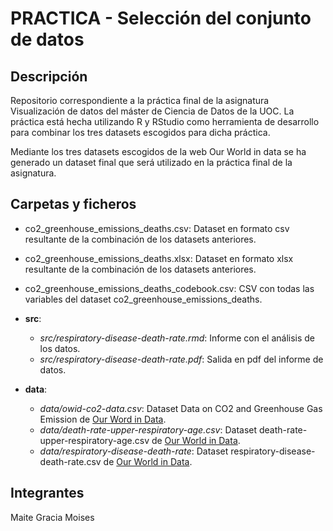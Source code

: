 # PRACTICA - Selección del conjunto de datos


## Descripción  

Repositorio correspondiente a la práctica final de la asignatura Visualización de datos
del máster de Ciencia de Datos de la UOC. La práctica está hecha utilizando R y RStudio como herramienta de desarrollo para combinar los tres datasets escogidos para dicha práctica.

Mediante los tres datasets escogidos de la web Our World in data se ha generado un dataset final que será utilizado en la práctica final de la asignatura.


## Carpetas y ficheros  

- co2_greenhouse_emissions_deaths.csv: Dataset en formato csv resultante de la combinación de los datasets anteriores.
- co2_greenhouse_emissions_deaths.xlsx: Dataset en formato xlsx resultante de la combinación de los datasets anteriores.
- co2_greenhouse_emissions_deaths_codebook.csv: CSV con todas las variables del dataset co2_greenhouse_emissions_deaths.

- **src**:
    - *src/respiratory-disease-death-rate.rmd*: Informe con el análisis de los datos.
    - *src/respiratory-disease-death-rate.pdf*: Salida en pdf del informe de datos.
    
- **data**:
    - *data/owid-co2-data.csv*: Dataset Data on CO2 and Greenhouse Gas Emission de [Our Word in Data](https://github.com/owid/co2-data).
    - *data/death-rate-upper-respiratory-age.csv*: Dataset death-rate-upper-respiratory-age.csv de [Our World in Data](https://ourworldindata.org/grapher/death-rate-upper-respiratory-age?country=~OWID_WRL).
    - *data/respiratory-disease-death-rate*: Dataset respiratory-disease-death-rate.csv de [Our World in Data](https://ourworldindata.org/grapher/respiratory-disease-death-rate).



## Integrantes  

Maite Gracia Moises
